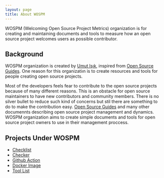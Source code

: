 ```yaml
---
layout: page
title: About WOSPM
---
```


WOSPM (Welcoming Open Source Project Metrics) organization is for creating and maintaining documents and tools to measure how an open source project welcomes users as possible contributor.

## Background

WOSPM organization is created by [Umut Işık](https://umuts.info), inspired from [Open Source Guides](https://opensource.guide/). One reason for this organizatiın is to create resources and tools for people creating open source projects.

Most of the developers feels fear to contribute to the open source projects because of many different reasons. This is an obstacle for open source maintainers to have new contributors and community members. There is no silver bullet to reduce such kind of concerns but stil there are something to do to make the contribution easy. [Open Source Guides](https://opensource.guide/) and many other documennts describing open source project management and dynamics. WOSPM organization aims to create simple documents and tools for open source project owners to use in their management proccess.

## Projects Under WOSPM

- [Checklist](/checklist/)
- [Checker](/checker/)
- [Github Action](/github-action/)
- [Docker Image](/docker/)
- [Tool List](/tool-list/)

